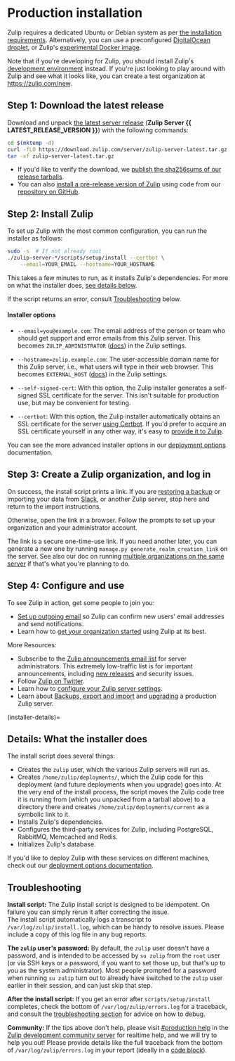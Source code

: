 # Production installation

Zulip requires a dedicated Ubuntu or Debian system as per
[the installation requirements](../production/requirements.md).
Alternatively, you can use a preconfigured
[DigitalOcean droplet](https://marketplace.digitalocean.com/apps/zulip?refcode=3ee45da8ee26),
or Zulip's [experimental Docker image](../production/deployment.html#zulip-in-docker).

Note that if you're developing for Zulip, you should install Zulip's
[development environment](../development/overview.md) instead.
If you're just looking to play around with Zulip and see what it looks like,
you can create a test organization at <https://zulip.com/new>.

## Step 1: Download the latest release

Download and unpack
[the latest server release](https://download.zulip.com/server/zulip-server-latest.tar.gz)
(**Zulip Server {{ LATEST_RELEASE_VERSION }}**) with the following commands:

```bash
cd $(mktemp -d)
curl -fLO https://download.zulip.com/server/zulip-server-latest.tar.gz
tar -xf zulip-server-latest.tar.gz
```

- If you'd like to verify the download, we
  [publish the sha256sums of our release tarballs](https://download.zulip.com/server/SHA256SUMS.txt).
- You can also
  [install a pre-release version of Zulip](../production/deployment.html#installing-zulip-from-git)
  using code from our [repository on GitHub](https://github.com/zulip/zulip/).

## Step 2: Install Zulip

To set up Zulip with the most common configuration,
you can run the installer as follows:

```bash
sudo -s  # If not already root
./zulip-server-*/scripts/setup/install --certbot \
    --email=YOUR_EMAIL --hostname=YOUR_HOSTNAME
```

This takes a few minutes to run, as it installs Zulip's dependencies.
For more on what the installer does, [see details below](#installer-details).

If the script returns an error,
consult [Troubleshooting](#troubleshooting) below.

#### Installer options

- `--email=you@example.com`: The email address of the person or team
  who should get support and error emails from this Zulip server.
  This becomes `ZULIP_ADMINISTRATOR` ([docs][doc-settings]) in the Zulip settings.

- `--hostname=zulip.example.com`: The user-accessible domain name for
  this Zulip server, i.e., what users will type in their web browser.
  This becomes `EXTERNAL_HOST` ([docs][doc-settings]) in the Zulip settings.

- `--self-signed-cert`: With this option, the Zulip installer
  generates a self-signed SSL certificate for the server.
  This isn't suitable for production use, but may be convenient for testing.

- `--certbot`: With this option, the Zulip installer automatically
  obtains an SSL certificate for the server [using Certbot][doc-certbot].
  If you'd prefer to acquire an SSL certificate yourself in any other way,
  it's easy to [provide it to Zulip][doc-ssl-manual].

You can see the more advanced installer options
in our [deployment options][doc-deployment-options] documentation.

[doc-settings]: ../production/settings.md
[doc-certbot]: ../production/ssl-certificates.html#certbot-recommended
[doc-ssl-manual]: ../production/ssl-certificates.html#manual-install
[doc-deployment-options]: ../production/deployment.html#advanced-installer-options

## Step 3: Create a Zulip organization, and log in

On success, the install script prints a link.
If you are [restoring a backup][zulip-backups]
or importing your data from [Slack][slack-import],
or another Zulip server, stop here
and return to the import instructions.

[slack-import]: https://zulip.com/help/import-from-slack
[zulip-backups]: ../production/export-and-import.html#backups

Otherwise, open the link in a browser.
Follow the prompts to set up your organization
and your administrator account.

The link is a secure one-time-use link. If you need another
later, you can generate a new one by running
`manage.py generate_realm_creation_link` on the server. See also our
doc on running [multiple organizations on the same
server](multiple-organizations.md) if that's what you're planning to
do.

## Step 4: Configure and use

To see Zulip in action,
get some people to join you:

- [Set up outgoing email](email.md) so Zulip can confirm new users'
  email addresses and send notifications.
- Learn how to [get your organization started][realm-admin-docs]
  using Zulip at its best.

More Resources:

- Subscribe to the [Zulip announcements email
  list](https://groups.google.com/g/zulip-announce) for
  server administrators. This extremely low-traffic list is for
  important announcements, including [new
  releases](../overview/release-lifecycle.md) and security issues.
- Follow [Zulip on Twitter](https://twitter.com/zulip).
- Learn how to [configure your Zulip server settings](settings.md).
- Learn about [Backups, export and import](../production/export-and-import.md)
  and [upgrading](../production/upgrade-or-modify.md) a production Zulip
  server.

[realm-admin-docs]: https://zulip.com/help/getting-your-organization-started-with-zulip

(installer-details)=

## Details: What the installer does

The install script does several things:

- Creates the `zulip` user, which the various Zulip servers will run as.
- Creates `/home/zulip/deployments/`, which the Zulip code for this
  deployment (and future deployments when you upgrade) goes into.
  At the very end of the install process,
  the script moves the Zulip code tree it is running from (which you unpacked from a tarball above)
  to a directory there and creates `/home/zulip/deployments/current`
  as a symbolic link to it.
- Installs Zulip's dependencies.
- Configures the third-party services for Zulip,
  including PostgreSQL, RabbitMQ, Memcached and Redis.
- Initializes Zulip's database.

If you'd like to deploy Zulip with these services on different machines,
check out our [deployment options documentation](deployment.md).

## Troubleshooting

**Install script:**
The Zulip install script is designed to be idempotent.
On failure you can simply rerun it
after correcting the issue.  
The install script automatically logs a transcript to
`/var/log/zulip/install.log`,
which can be handy to resolve issues.
Please include a copy of this log file in any bug reports.

**The `zulip` user's password:**
By default, the `zulip` user doesn't have a password,
and is intended to be accessed by `su zulip` from the `root` user
(or via SSH keys or a password, if you want to set those up,
but that's up to you as the system administrator).
Most people prompted for a password when running `su zulip`
turn out to already have switched to the `zulip` user earlier in their session,
and can just skip that step.

**After the install script:**
If you get an error after `scripts/setup/install` completes,
check the bottom of `/var/log/zulip/errors.log` for a traceback,
and consult the [troubleshooting section](troubleshooting.md)
for advice on how to debug.

**Community:**
If the tips above don't help, please visit [#production help][production-help]
in the [Zulip development community server][chat-zulip-org] for realtime help,
and we will try to help you out!
Please provide details like the full traceback from the bottom of `/var/log/zulip/errors.log`
in your report (ideally in a [code block][code-block]).

[chat-zulip-org]: https://zulip.com/developer-community/
[production-help]: https://chat.zulip.org/#narrow/stream/31-production-help
[code-block]: https://zulip.com/help/code-blocks
